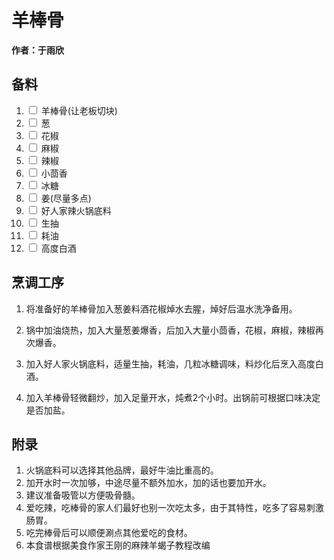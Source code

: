 # 羊棒骨

**作者：于雨欣**

## 备料
1. <label><input type="checkbox"> 羊棒骨(让老板切块)</label>
2. <label><input type="checkbox"> 葱</label>
3. <label><input type="checkbox"> 花椒</label>
4. <label><input type="checkbox"> 麻椒</label>
5. <label><input type="checkbox"> 辣椒</label>
6. <label><input type="checkbox"> 小茴香</label>
7. <label><input type="checkbox"> 冰糖</label>
8. <label><input type="checkbox"> 姜(尽量多点)</label>
9. <label><input type="checkbox"> 好人家辣火锅底料</label>
10. <label><input type="checkbox"> 生抽</label>
11. <label><input type="checkbox"> 耗油</label>
12. <label><input type="checkbox"> 高度白酒</label>

## 烹调工序

1. 将准备好的羊棒骨加入葱姜料酒花椒焯水去腥，焯好后温水洗净备用。

2. 锅中加油烧热，加入大量葱姜爆香，后加入大量小茴香，花椒，麻椒，辣椒再次爆香。

3. 加入好人家火锅底料，适量生抽，耗油，几粒冰糖调味，料炒化后烹入高度白酒。

4. 加入羊棒骨轻微翻炒，加入足量开水，炖煮2个小时。出锅前可根据口味决定是否加盐。


## 附录

1. 火锅底料可以选择其他品牌，最好牛油比重高的。
2. 加开水时一次加够，中途尽量不额外加水，加的话也要加开水。
3. 建议准备吸管以方便吸骨髓。
4. 爱吃辣，吃棒骨的家人们最好也别一次吃太多，由于其特性，吃多了容易刺激肠胃。
5. 吃完棒骨后可以顺便涮点其他爱吃的食材。
6. 本食谱根据美食作家王刚的麻辣羊蝎子教程改编
